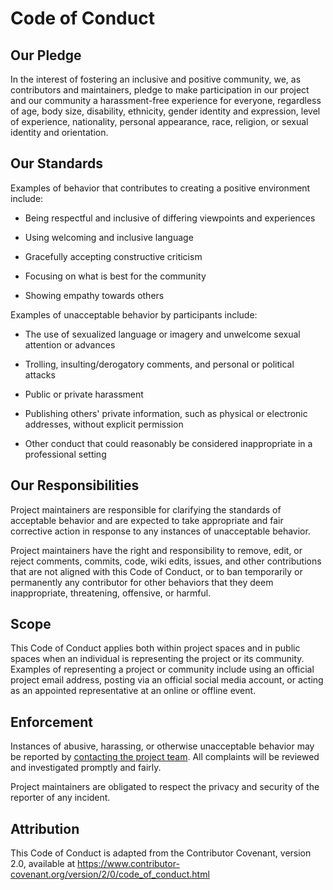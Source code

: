 
# Code of Conduct
## Our Pledge
In the interest of fostering an inclusive and positive community, we, as contributors and maintainers, pledge to make participation in our project and our community a harassment-free experience for everyone, regardless of age, body size, disability, ethnicity, gender identity and expression, level of experience, nationality, personal appearance, race, religion, or sexual identity and orientation.
  
## Our Standards
Examples of behavior that contributes to creating a positive environment include:
- Being respectful and inclusive of differing viewpoints and experiences

- Using welcoming and inclusive language

- Gracefully accepting constructive criticism

- Focusing on what is best for the community

- Showing empathy towards others
  

Examples of unacceptable behavior by participants include:

- The use of sexualized language or imagery and unwelcome sexual attention or advances

- Trolling, insulting/derogatory comments, and personal or political attacks

- Public or private harassment

- Publishing others' private information, such as physical or electronic addresses, without explicit permission

- Other conduct that could reasonably be considered inappropriate in a professional setting

  

## Our Responsibilities
Project maintainers are responsible for clarifying the standards of acceptable behavior and are expected to take appropriate and fair corrective action in response to any instances of unacceptable behavior.

Project maintainers have the right and responsibility to remove, edit, or reject comments, commits, code, wiki edits, issues, and other contributions that are not aligned with this Code of Conduct, or to ban temporarily or permanently any contributor for other behaviors that they deem inappropriate, threatening, offensive, or harmful.

  

## Scope
This Code of Conduct applies both within project spaces and in public spaces when an individual is representing the project or its community. Examples of representing a project or community include using an official project email address, posting via an official social media account, or acting as an appointed representative at an online or offline event.


## Enforcement
Instances of abusive, harassing, or otherwise unacceptable behavior may be reported by [contacting the project team](https://developerstar.com/contact). All complaints will be reviewed and investigated promptly and fairly.

Project maintainers are obligated to respect the privacy and security of the reporter of any incident.


## Attribution
This Code of Conduct is adapted from the Contributor Covenant, version 2.0, available at https://www.contributor-covenant.org/version/2/0/code_of_conduct.html